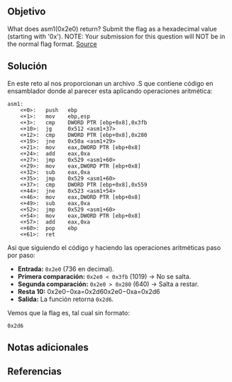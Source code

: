 ## Objetivo
What does asm1(0x2e0) return? Submit the flag as a hexadecimal value (starting with '0x'). NOTE: Your submission for this question will NOT be in the normal flag format. [Source](https://jupiter.challenges.picoctf.org/static/f1c2358ff7d1e9386e41552c549cf2f6/test.S)
## Solución
En este reto al nos proporcionan un archivo .S que contiene código en ensamblador donde al parecer esta aplicando operaciones aritmética:

```
asm1:
	<+0>:	push   ebp
	<+1>:	mov    ebp,esp
	<+3>:	cmp    DWORD PTR [ebp+0x8],0x3fb
	<+10>:	jg     0x512 <asm1+37>
	<+12>:	cmp    DWORD PTR [ebp+0x8],0x280
	<+19>:	jne    0x50a <asm1+29>
	<+21>:	mov    eax,DWORD PTR [ebp+0x8]
	<+24>:	add    eax,0xa
	<+27>:	jmp    0x529 <asm1+60>
	<+29>:	mov    eax,DWORD PTR [ebp+0x8]
	<+32>:	sub    eax,0xa
	<+35>:	jmp    0x529 <asm1+60>
	<+37>:	cmp    DWORD PTR [ebp+0x8],0x559
	<+44>:	jne    0x523 <asm1+54>
	<+46>:	mov    eax,DWORD PTR [ebp+0x8]
	<+49>:	sub    eax,0xa
	<+52>:	jmp    0x529 <asm1+60>
	<+54>:	mov    eax,DWORD PTR [ebp+0x8]
	<+57>:	add    eax,0xa
	<+60>:	pop    ebp
	<+61>:	ret 
```

Asi que siguiendo el código y haciendo las operaciones aritméticas paso por paso:
- **Entrada:** `0x2e0` (736 en decimal).
- **Primera comparación:** `0x2e0 < 0x3fb` (1019) → No se salta.
- **Segunda comparación:** `0x2e0 > 0x280` (640) → Salta a restar.
- **Resta 10:** 0x2e0−0xa=0x2d60x2e0−0xa=0x2d6
- **Salida:** La función retorna `0x2d6`.


Vemos que la flag es, tal cual sin formato:
```
0x2d6
```
## Notas adicionales
## Referencias